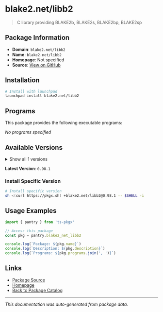 # blake2.net/libb2

> C library providing BLAKE2b, BLAKE2s, BLAKE2bp, BLAKE2sp

## Package Information

- **Domain**: `blake2.net/libb2`
- **Name**: `blake2.net/libb2`
- **Homepage**: Not specified
- **Source**: [View on GitHub](https://github.com/pkgxdev/pantry/tree/main/projects/blake2.net/libb2/package.yml)

## Installation

```bash
# Install with launchpad
launchpad install blake2.net/libb2
```

## Programs

This package provides the following executable programs:

*No programs specified*

## Available Versions

<details>
<summary>Show all 1 versions</summary>

- `0.98.1`

</details>

**Latest Version**: `0.98.1`

### Install Specific Version

```bash
# Install specific version
sh <(curl https://pkgx.sh) +blake2.net/libb2@0.98.1 -- $SHELL -i
```

## Usage Examples

```typescript
import { pantry } from 'ts-pkgx'

// Access this package
const pkg = pantry.blake2_net_libb2

console.log(`Package: ${pkg.name}`)
console.log(`Description: ${pkg.description}`)
console.log(`Programs: ${pkg.programs.join(', ')}`)
```

## Links

- [Package Source](https://github.com/pkgxdev/pantry/tree/main/projects/blake2.net/libb2/package.yml)
- [Homepage](#)
- [Back to Package Catalog](../package-catalog.md)

---

*This documentation was auto-generated from package data.*

